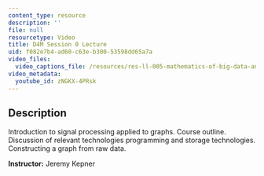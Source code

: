 ```yaml
---
content_type: resource
description: ''
file: null
resourcetype: Video
title: D4M Session 0 Lecture
uid: f082e7b4-ad60-c63e-b300-53598dd65a7a
video_files:
  video_captions_file: /resources/res-ll-005-mathematics-of-big-data-and-machine-learning-january-iap-2020/class-videos/d4m-session-0-lecture/zNGKX-4PRsk.vtt
video_metadata:
  youtube_id: zNGKX-4PRsk
---
```


Description
-----------

Introduction to signal processing applied to graphs. Course outline. Discussion of relevant technologies programming and storage technologies. Constructing a graph from raw data.

**Instructor:** Jeremy Kepner